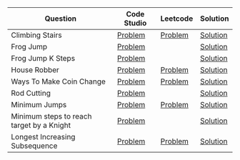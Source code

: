 | Question                                  | Code Studio                                                                                              | Leetcode                                                                | Solution                                         |
| ----------------------------------------- | -------------------------------------------------------------------------------------------------------- | ----------------------------------------------------------------------- | ------------------------------------------------ |
| Climbing Stairs                           | [Problem](https://www.codingninjas.com/studio/problems/count-ways-to-reach-nth-stairs_798650)            | [Problem](https://leetcode.com/problems/climbing-stairs)                | [Solution](ClimbStairs.java)                     |
| Frog Jump                                 | [Problem](https://www.codingninjas.com/studio/problems/frog-jump_3621012)                                |                                                                         | [Solution](FrogJump.java)                        |
| Frog Jump K Steps                         | [Problem](https://www.codingninjas.com/studio/problems/minimal-cost_8180930)                             |                                                                         | [Solution](FrogJumpKSteps.java)                  |
| House Robber                              | [Problem](https://www.codingninjas.com/studio/problems/loot-houses_630510)                               | [Problem](https://leetcode.com/problems/house-robber)                   | [Solution](HouseRobber.java)                     |
| Ways To Make Coin Change                  | [Problem](https://www.codingninjas.com/studio/problems/630471)                                           | [Problem](https://leetcode.com/problems/coin-change-ii)                 | [Solution](TotalWaysCoinChange.java)             |
| Rod Cutting                               | [Problem](https://www.codingninjas.com/studio/problems/rod-cutting-problem_800284)                       |                                                                         | [Solution](RodCutting.java)                      |
| Minimum Jumps                             | [Problem](https://www.codingninjas.com/studio/problems/minimum-jumps_1062693)                            | [Problem](https://leetcode.com/problems/jump-game-ii)                   | [Solution](MininumJumpToReachEnd.java)           |
| Minimum steps to reach target by a Knight | [Problem](https://www.codingninjas.com/studio/problems/minimum-steps-to-reach-target-by-a-knight_893050) |                                                                         | [Solution](MinimumStepsToReachTargetKnight.java) |
| Longest Increasing Subsequence            | [Problem](https://www.codingninjas.com/studio/problems/630459)                                           | [Problem](https://leetcode.com/problems/longest-increasing-subsequence) | [Solution](LongestIncreasingSubsequence.java)    |
